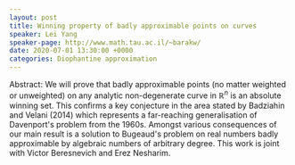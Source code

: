 ```yaml
---
layout: post
title: Winning property of badly approximable points on curves
speaker: Lei Yang
speaker-page: http://www.math.tau.ac.il/~barakw/
date: 2020-07-01 13:30:00 +0000
categories: Diophantine approximation
---
```


Abstract: We will prove that badly approximable points (no matter weighted or unweighted) on any analytic non-degenerate curve in $\mathbb{R}^n$ is an absolute winning set. This confirms a key conjecture in the area stated by Badziahin and Velani (2014) which represents a far-reaching generalisation of Davenport's problem from the 1960s. Amongst various consequences of our main result is a solution to Bugeaud's problem on real numbers badly approximable by algebraic numbers of arbitrary degree. This work is joint with Victor Beresnevich and Erez Nesharim.
